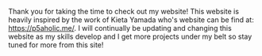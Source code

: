 Thank you for taking the time to check out my website!
This website is heavily inspired by the work of Kieta Yamada who's website can be find at: https://p5aholic.me/.
I will continually be updating and changing this website as my skills develop and I get more projects under my belt so stay tuned for more from this site!
